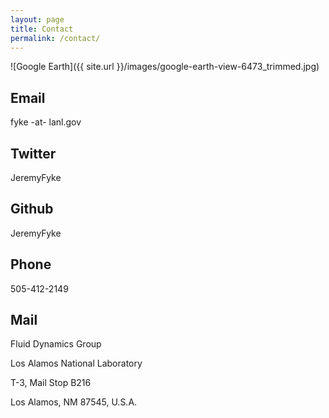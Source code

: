 ```yaml
---
layout: page
title: Contact
permalink: /contact/
---
```


![Google Earth]({{ site.url }}/images/google-earth-view-6473_trimmed.jpg)

## Email

fyke -at- lanl.gov

## Twitter

JeremyFyke

## Github

JeremyFyke

## Phone

505-412-2149

## Mail

Fluid Dynamics Group

Los Alamos National Laboratory

T-3, Mail Stop B216

Los Alamos, NM 87545, U.S.A.
